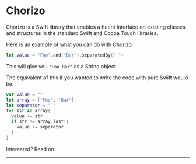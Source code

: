 Chorizo
=======

Chorizo is a Swift library that enables a fluent interface on existing classes and structures in the standard Swift and Cocoa Touch libraries.

Here is an example of what you can do with Chorizo:

```swift
let value = "Foo".and("Bar").separatedBy(" ")
```

This will give you `"Foo Bar"` as a String object.

The equivalent of this if you wanted to write the code with pure Swift would be:

```swift
var value = ""
let array = ["Foo", "Bar"]
let separator = " "
for str in array{
  value += str
  if str != array.last!{
    value += separator
  }
}
```
Interested? Read on.

---
